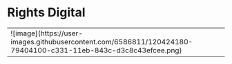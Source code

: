 # Rights Digital
<table><tr><td valign="top" width="33%">
![image](https://user-images.githubusercontent.com/6586811/120424180-79404100-c331-11eb-843c-d3c8c43efcee.png)
</td></tr></table>

